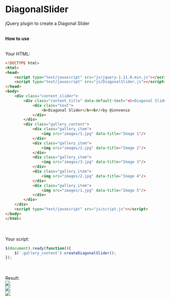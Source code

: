 # DiagonalSlider
jQuery plugin to create a Diagonal Slider

<br/>
<strong>How to use</strong>
<br/><br/>

Your HTML:
<br/>
```html
<!DOCTYPE html>
<html>
<head>
	<script type="text/javascript" src="js/jquery-1.11.0.min.js"></script>
	<script type="text/javascript" src="js/DiagonalSlider.js"></script>
</head>
<body>
	<div class="content_slider">
		<div class="content_title" data-default-text="<b>Diagonal Slider</b><br/>by @innvenio">
			<div class="text">
				<b>Diagonal Slider</b><br/>by @innvenio
			</div>
		</div>
		<div class="gallery_content">
			<div class="gallery_item">
				<img src="images/1.jpg" data-title="Image 1"/>
			</div>
			<div class="gallery_item">
				<img src="images/2.jpg" data-title="Image 2"/>
			</div>
			<div class="gallery_item">
				<img src="images/3.jpg" data-title="Image 3"/>
			</div>
			<div class="gallery_item">
				<img src="images/2.jpg" data-title="Image 4"/>
			</div>
			<div class="gallery_item">
				<img src="images/1.jpg" data-title="Image 5"/>
			</div>
		</div>		
	</div>
	<script type="text/javascript" src="js/script.js"></script>
</body>
</html>

```
<br/><br/>
Your script:
<br/>
```javascript
$(document).ready(function(){
	$('.gallery_content').createDiagonalSlider();
});
```

<br/><br/>
Result:
<br/>
<img src="http://app.uy/innvenio/github/diagonalslider1.png"/>
<br/>
<img src="http://app.uy/innvenio/github/diagonalslider2.png"/>
<br/>
<img src="http://app.uy/innvenio/github/diagonalslider3.png"/>